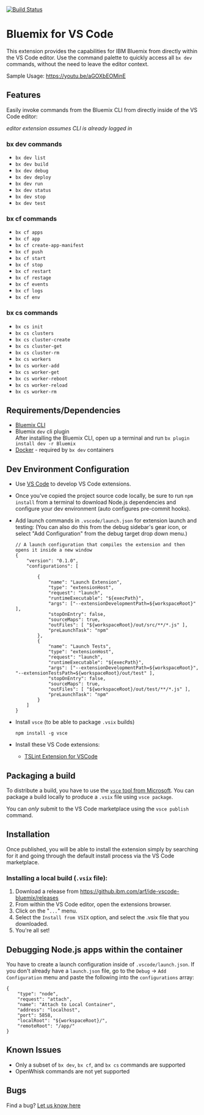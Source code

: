 [![Build Status](https://travis.ibm.com/arf/ide-vscode-bluemix.svg?token=22QVGbxGPjs4ayNXLeQs&branch=master)](https://travis.ibm.com/arf/ide-vscode-bluemix)

# Bluemix for VS Code

This extension provides the capabilities for IBM Bluemix from directly within the VS Code editor.   Use the command palette to quickly access all `bx dev` commands, without the need to leave the editor context.

Sample Usage: https://youtu.be/aGOXbEOMinE

## Features

Easily invoke commands from the Bluemix CLI from directly inside of the VS Code editor:

_editor extension assumes CLI is already logged in_

### bx dev commands
* `bx dev list`
* `bx dev build`
* `bx dev debug`
* `bx dev deploy`
* `bx dev run`
* `bx dev status`
* `bx dev stop`
* `bx dev test`

### bx cf commands

* `bx cf apps`
* `bx cf app`
* `bx cf create-app-manifest`
* `bx cf push`
* `bx cf start`
* `bx cf stop`
* `bx cf restart`
* `bx cf restage`
* `bx cf events`
* `bx cf logs`
* `bx cf env`

### bx cs commands

* `bx cs init`
* `bx cs clusters`
* `bx cs cluster-create`
* `bx cs cluster-get`
* `bx cs cluster-rm`
* `bx cs workers`
* `bx cs worker-add`
* `bx cs worker-get`
* `bx cs worker-reboot`
* `bx cs worker-reload`
* `bx cs worker-rm`

## Requirements/Dependencies

* [Bluemix CLI](https://plugins.ng.bluemix.net/ui/home.html)
* Bluemix `dev` cli plugin   
    After installing the Bluemix CLI, open up a terminal and run `bx plugin install dev -r Bluemix`
* [Docker](https://www.docker.com/) - required by `bx dev` containers


## Dev Environment Configuration

* Use [VS Code](https://code.visualstudio.com/) to develop VS Code extensions.
* Once you've copied the project source code locally, be sure to run `npm install` from a terminal to download Node.js dependencies and configure your dev environment (auto configures pre-commit hooks).
* Add launch commands in `.vscode/launch.json` for extension launch and testing:
    (You can also do this from the debug sidebar's gear icon, or select "Add Configuration" from the debug target drop down menu.)

    ```
    // A launch configuration that compiles the extension and then opens it inside a new window
    {
        "version": "0.1.0",
        "configurations": [
            
            {
                "name": "Launch Extension",
                "type": "extensionHost",
                "request": "launch",
                "runtimeExecutable": "${execPath}",
                "args": ["--extensionDevelopmentPath=${workspaceRoot}" ],
                "stopOnEntry": false,
                "sourceMaps": true,
                "outFiles": [ "${workspaceRoot}/out/src/**/*.js" ],
                "preLaunchTask": "npm"
            },
            {
                "name": "Launch Tests",
                "type": "extensionHost",
                "request": "launch",
                "runtimeExecutable": "${execPath}",
                "args": ["--extensionDevelopmentPath=${workspaceRoot}", "--extensionTestsPath=${workspaceRoot}/out/test" ],
                "stopOnEntry": false,
                "sourceMaps": true,
                "outFiles": [ "${workspaceRoot}/out/test/**/*.js" ],
                "preLaunchTask": "npm"
            }
        ]
    }
    ```
* Install `vsce` (to be able to package `.vsix` builds)
    ```
    npm install -g vsce
    ```
* Install these VS Code extensions:
    * [TSLint Extension for VSCode](https://marketplace.visualstudio.com/items?itemName=eg2.tslint)



## Packaging a build

To distribute a build, you have to use the [`vsce` tool from Microsoft](https://code.visualstudio.com/docs/extensions/publish-extension).   You can package a build locally to produce a `.vsix` file using `vsce package`.

You can *only* submit to the VS Code marketplace using the `vsce publish` command.  

## Installation 

Once published, you will be able to install the extension simply by searching for it and going through the default install process via the VS Code marketplace.

### Installing a local build (`.vsix` file):

1. Download a release from https://github.ibm.com/arf/ide-vscode-bluemix/releases
1. From within the VS Code editor, open the extensions browser.
1. Click on the "`...`" menu. 
1. Select the `Install from VSIX` option, and select the .vsix file that you downloaded.
1. You're all set! 


## Debugging Node.js apps within the container

You have to create a launch configuration inside of `.vscode/launch.json`.   If you don't already have a `launch.json` file, go to the `Debug` -> `Add Configuration` menu and paste the following into the `configurations` array:

```
{
    "type": "node",
    "request": "attach",
    "name": "Attach to Local Container",
    "address": "localhost",
    "port": 5858,
    "localRoot": "${workspaceRoot}/",
    "remoteRoot": "/app/"
}
```

## Known Issues

* Only a subset of `bx dev`, `bx cf`, and `bx cs` commands are supported
* OpenWhisk commands are not yet supported

## Bugs

Find a bug?  [Let us know here](https://github.ibm.com/arf/ide-vscode-bluemix/issues)

